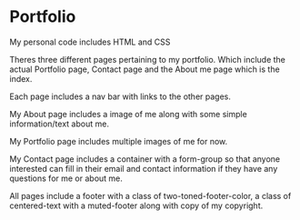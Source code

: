 # Portfolio

My personal code includes HTML and CSS

Theres three different pages pertaining to my portfolio.  Which include the actual Portfolio page, Contact page and the About me page which is the index.

Each page includes a nav bar with links to the other pages.

My About page includes a image of me along with some simple information/text about me.

My Portfolio page includes multiple images of me for now.

My Contact page includes a container with a form-group so that anyone interested can fill in their email and contact information if they have any questions for me or about me.

All pages include a footer with a class of two-toned-footer-color, a class of centered-text with a muted-footer along with  copy of my copyright.